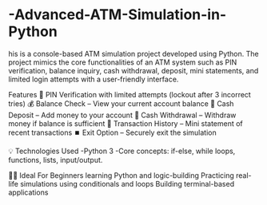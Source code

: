 # -Advanced-ATM-Simulation-in-Python
his is a console-based ATM simulation project developed using Python. The project mimics the core functionalities of an ATM system such as PIN verification, balance inquiry, cash withdrawal, deposit, mini statements, and limited login attempts with a user-friendly interface.

Features
🔐 PIN Verification with limited attempts (lockout after 3 incorrect tries)
💰 Balance Check – View your current account balance
🏦 Cash Deposit – Add money to your account
💸 Cash Withdrawal – Withdraw money if balance is sufficient
📜 Transaction History – Mini statement of recent transactions
⏹️ Exit Option – Securely exit the simulation

💡 Technologies Used
-Python 3
-Core concepts: if-else, while loops, functions, lists, input/output.

🧑‍💻 Ideal For
Beginners learning Python and logic-building
Practicing real-life simulations using conditionals and loops
Building terminal-based applications
